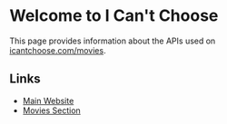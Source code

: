# Welcome to I Can't Choose

This page provides information about the APIs used on [icantchoose.com/movies](https://icantchoose.com/movies).

## Links
- [Main Website](https://icantchoose.com)
- [Movies Section](https://icantchoose.com/movies)
